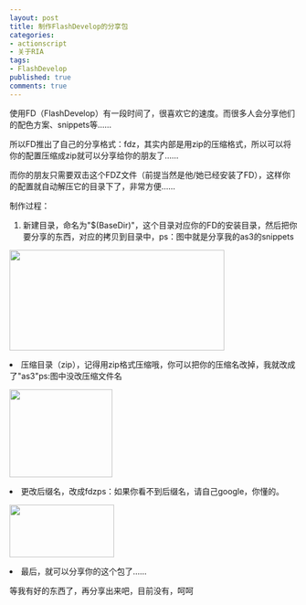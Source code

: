 ```yaml
---
layout: post
title: 制作FlashDevelop的分享包
categories:
- actionscript
- 关于RIA
tags:
- FlashDevelop
published: true
comments: true
---
```

<p>使用FD（FlashDevelop）有一段时间了，很喜欢它的速度。而很多人会分享他们的配色方案、snippets等……</p>

<p>所以FD推出了自己的分享格式：fdz，其实内部是用zip的压缩格式，所以可以将你的配置压缩成zip就可以分享给你的朋友了……</p>

<p>而你的朋友只需要双击这个FDZ文件（前提当然是他/她已经安装了FD），这样你的配置就自动解压它的目录下了，非常方便……</p>

<p>制作过程：
<ol>
	<li>新建目录，命名为"$(BaseDir)"，这个目录对应你的FD的安装目录，然后把你要分享的东西，对应的拷贝到目录中，ps：图中就是分享我的as3的snippets</li></ol></p>

<p><a href="http://www.fireyang.com/blog/wp-content/uploads/2010/09/201009211.jpg"><img class="alignnone size-full wp-image-734" title="201009211" src="http://www.fireyang.com/blog/wp-content/uploads/2010/09/201009211.jpg" alt="" width="376" height="176" /></a>
	<li>压缩目录（zip），记得用zip格式压缩哦，你可以把你的压缩名改掉，我就改成了"as3"ps:图中没改压缩文件名</li></p>

<p><a href="http://www.fireyang.com/blog/wp-content/uploads/2010/09/201009212.jpg"><img class="alignnone size-full wp-image-735" title="201009212" src="http://www.fireyang.com/blog/wp-content/uploads/2010/09/201009212.jpg" alt="" width="180" height="154" /></a>
	<li>更改后缀名，改成fdzps：如果你看不到后缀名，请自己google，你懂的。</li></p>

<p><a href="http://www.fireyang.com/blog/wp-content/uploads/2010/09/201009213.jpg"><img class="alignnone size-full wp-image-736" title="201009213" src="http://www.fireyang.com/blog/wp-content/uploads/2010/09/201009213.jpg" alt="" width="183" height="92" /></a>
	<li>最后，就可以分享你的这个包了……</li>

等我有好的东西了，再分享出来吧，目前没有，呵呵</p>
